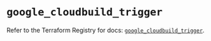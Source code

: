 # `google_cloudbuild_trigger`

Refer to the Terraform Registry for docs: [`google_cloudbuild_trigger`](https://registry.terraform.io/providers/hashicorp/google/6.31.0/docs/resources/cloudbuild_trigger).
